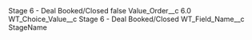 <?xml version="1.0" encoding="UTF-8"?>
<CustomMetadata xmlns="http://soap.sforce.com/2006/04/metadata" xmlns:xsi="http://www.w3.org/2001/XMLSchema-instance" xmlns:xsd="http://www.w3.org/2001/XMLSchema">
    <label>Stage 6 - Deal Booked/Closed</label>
    <protected>false</protected>
    <values>
        <field>Value_Order__c</field>
        <value xsi:type="xsd:double">6.0</value>
    </values>
    <values>
        <field>WT_Choice_Value__c</field>
        <value xsi:type="xsd:string">Stage 6 - Deal Booked/Closed</value>
    </values>
    <values>
        <field>WT_Field_Name__c</field>
        <value xsi:type="xsd:string">StageName</value>
    </values>
</CustomMetadata>
